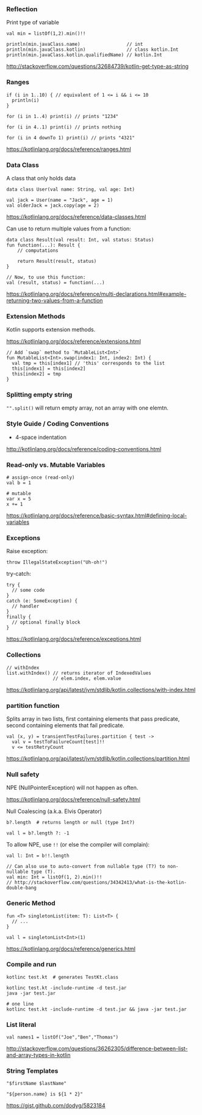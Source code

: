 ### Reflection

Print type of variable
```
val min = listOf(1,2).min()!!

println(min.javaClass.name)                 // int
println(min.javaClass.kotlin)               // class kotlin.Int
println(min.javaClass.kotlin.qualifiedName) // kotlin.Int
```
http://stackoverflow.com/questions/32684739/kotlin-get-type-as-string


### Ranges
```
if (i in 1..10) { // equivalent of 1 <= i && i <= 10
  println(i)
}

for (i in 1..4) print(i) // prints "1234"

for (i in 4..1) print(i) // prints nothing

for (i in 4 downTo 1) print(i) // prints "4321"
```
https://kotlinlang.org/docs/reference/ranges.html


### Data Class
A class that only holds data
```
data class User(val name: String, val age: Int)

val jack = User(name = "Jack", age = 1)
val olderJack = jack.copy(age = 2)
```
https://kotlinlang.org/docs/reference/data-classes.html

Can use to return multiple values from a function:
```
data class Result(val result: Int, val status: Status)
fun function(...): Result {
    // computations
    
    return Result(result, status)
}

// Now, to use this function:
val (result, status) = function(...)
```
https://kotlinlang.org/docs/reference/multi-declarations.html#example-returning-two-values-from-a-function



### Extension Methods

Kotlin supports extension methods.

https://kotlinlang.org/docs/reference/extensions.html

```
// Add `swap` method to `MutableList<Int>`
fun MutableList<Int>.swap(index1: Int, index2: Int) {
  val tmp = this[index1] // 'this' corresponds to the list
  this[index1] = this[index2]
  this[index2] = tmp
}
```


### Splitting empty string
`"".split()` will return empty array, not an array with one elemtn.


### Style Guide / Coding Conventions
* 4-space indentation

http://kotlinlang.org/docs/reference/coding-conventions.html


### Read-only vs. Mutable Variables
```
# assign-once (read-only)
val b = 1

# mutable
var x = 5
x += 1
```
https://kotlinlang.org/docs/reference/basic-syntax.html#defining-local-variables


### Exceptions

Raise exception:
```
throw IllegalStateException("Uh-oh!")
```

try-catch:
```
try {
  // some code
}
catch (e: SomeException) {
  // handler
}
finally {
  // optional finally block
}
```
https://kotlinlang.org/docs/reference/exceptions.html


### Collections
```
// withIndex
list.withIndex() // returns iterator of IndexedValues
                 // elem.index, elem.value
```
https://kotlinlang.org/api/latest/jvm/stdlib/kotlin.collections/with-index.html



### partition function
Splits array in two lists, first containing elements that pass predicate, second containing elements that fail predicate.
```
val (x, y) = transientTestFailures.partition { test ->
  val v = testToFailureCount[test]!!
  v <= testRetryCount
```
https://kotlinlang.org/api/latest/jvm/stdlib/kotlin.collections/partition.html


### Null safety

NPE (NullPointerException) will not happen as often.

https://kotlinlang.org/docs/reference/null-safety.html

Null Coalescing (a.k.a. Elvis Operator)
```
b?.length  # returns length or null (type Int?)

val l = b?.length ?: -1
```

To allow NPE, use `!!` (or else the compiler will complain):
```
val l: Int = b!!.length

// Can also use to auto-convert from nullable type (T?) to non-nullable type (T).
val min: Int = listOf(1, 2).min()!!
// http://stackoverflow.com/questions/34342413/what-is-the-kotlin-double-bang
```




### Generic Method
```
fun <T> singletonList(item: T): List<T> {
  // ...
}

val l = singletonList<Int>(1)
```
https://kotlinlang.org/docs/reference/generics.html


### Compile and run
```
kotlinc test.kt  # generates TestKt.class

kotlinc test.kt -include-runtime -d test.jar
java -jar test.jar

# one line
kotlinc test.kt -include-runtime -d test.jar && java -jar test.jar
```


### List literal
```
val names1 = listOf("Joe","Ben","Thomas")
```
http://stackoverflow.com/questions/36262305/difference-between-list-and-array-types-in-kotlin


### String Templates

```
"$firstName $lastName"

"${person.name} is ${1 * 2}"
```
https://gist.github.com/dodyg/5823184